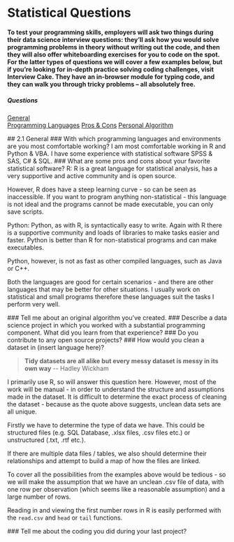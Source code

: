 # Statistical Questions

__To test your programming skills, employers will ask two things during their data science interview questions: they’ll ask how you would solve programming problems in theory without writing out the code, and then they will also offer whiteboarding exercises for you to code on the spot. For the latter types of questions we will cover a few examples below, but if you’re looking for in-depth practice solving coding challenges, visit Interview Cake. They have an in-browser module for typing code, and they can walk you through tricky problems – all absolutely free.__

##### Questions
[General](#general)    
	[Programming Languages](#languages)
	[Pros & Cons](#procon)
	[Personal Algorithm](#algo)
	
<a name='general'>
## 2.1 General
<a name='languages'>
### With which programming languages and environments are you most comfortable working?
I am most comfortable working in R and Python & VBA. I have some experience with statistical software SPSS & SAS, C# & SQL. 

<a name='procon'>
### What are some pros and cons about your favorite statistical software?
R: 
R is a great language for statistical analysis, has a very supportive and active community and is open source. 

However, R does have a steep learning curve - so can be seen as inaccessible. If you want to program anything non-statistical - this language is not ideal and the programs cannot be made executable, you can only save scripts. 

Python: 
Python, as with R, is syntactically easy to write. Again with R there is a supportive community and loads of libraries to make tasks easier and faster. Python is better than R for non-statistical programs and can make executables. 

Python, however, is not as fast as other compiled languages, such as Java or C++.

Both the languages are good for certain scenarios - and there are other languages that may be better for other situations. I usually work on statistical and small programs therefore these languages suit the tasks I perform very well. 

<a name='algo'>
### Tell me about an original algorithm you’ve created.

<a name='CLT'>
### Describe a data science project in which you worked with a substantial programming component. What did you learn from that experience?

<a name='CLT'>
### Do you contribute to any open source projects?

<a name='CLT'>
### How would you clean a dataset in (insert language here)?

> __Tidy datasets are all alike but every messy dataset is messy in its own way__
> -- Hadley Wickham

I primarily use R, so will answer this question here. However, most of the work will be manual - in order to understand the structure and assumptions made in the dataset. It is difficult to determine the exact process of cleaning the dataset - because as the quote above suggests, unclean data sets are all unique. 

Firstly we have to determine the type of data we have. This could be structured files  (e.g. SQL Database, .xlsx files, .csv files etc.) or unstructured (.txt, .rtf etc.). 

If there are multiple data files / tables, we also should determine their relationships and attempt to build a map of how the files are linked. 

To cover all the possibilities from the examples above would be tedious - so we will make the assumption that we have an unclean .csv file of data, with one row per observation (which seems like a reasonable assumption) and a large number of rows. 

Reading in and viewing the first number rows in R is easily performed with the `read.csv` and `head` or `tail` functions. 

<a name='CLT'>
### Tell me about the coding you did during your last project?